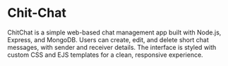 # Chit-Chat
ChitChat is a simple web-based chat management app built with Node.js, Express, and MongoDB. Users can create, edit, and delete short chat messages, with sender and receiver details. The interface is styled with custom CSS and EJS templates for a clean, responsive experience.
